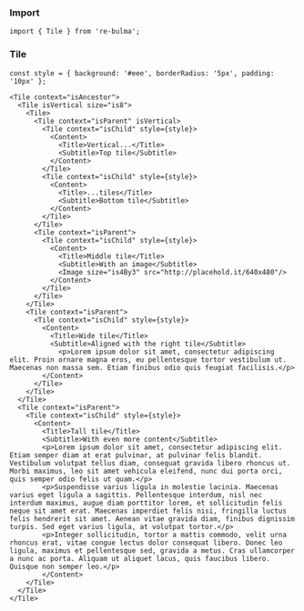   ### Import
  
  `import { Tile } from 're-bulma';`
  
  ### Tile

    const style = { background: '#eee', borderRadius: '5px', padding: '10px' };
    
    <Tile context="isAncestor">
      <Tile isVertical size="is8">
        <Tile>
          <Tile context="isParent" isVertical>
            <Tile context="isChild" style={style}>
              <Content>
                <Title>Vertical...</Title>
                <Subtitle>Top tile</Subtitle>
              </Content>  
            </Tile>
            <Tile context="isChild" style={style}>
              <Content>
                <Title>...tiles</Title>
                <Subtitle>Bottom tile</Subtitle>
              </Content>                 
            </Tile>
          </Tile>
          <Tile context="isParent">
            <Tile context="isChild" style={style}>
              <Content>
                <Title>Middle tile</Title>
                <Subtitle>With an image</Subtitle>
                <Image size="is4By3" src="http://placehold.it/640x480"/>
              </Content>
            </Tile>
          </Tile>
        </Tile>
        <Tile context="isParent">
          <Tile context="isChild" style={style}>
            <Content>
              <Title>Wide tile</Title>
              <Subtitle>Aligned with the right tile</Subtitle>
                <p>Lorem ipsum dolor sit amet, consectetur adipiscing elit. Proin ornare magna eros, eu pellentesque tortor vestibulum ut. Maecenas non massa sem. Etiam finibus odio quis feugiat facilisis.</p>
            </Content>
          </Tile>
        </Tile>
      </Tile>
      <Tile context="isParent">
        <Tile context="isChild" style={style}>
          <Content>
            <Title>Tall tile</Title>
            <Subtitle>With even more content</Subtitle>
            <p>Lorem ipsum dolor sit amet, consectetur adipiscing elit. Etiam semper diam at erat pulvinar, at pulvinar felis blandit. Vestibulum volutpat tellus diam, consequat gravida libero rhoncus ut. Morbi maximus, leo sit amet vehicula eleifend, nunc dui porta orci, quis semper odio felis ut quam.</p>
            <p>Suspendisse varius ligula in molestie lacinia. Maecenas varius eget ligula a sagittis. Pellentesque interdum, nisl nec interdum maximus, augue diam porttitor lorem, et sollicitudin felis neque sit amet erat. Maecenas imperdiet felis nisi, fringilla luctus felis hendrerit sit amet. Aenean vitae gravida diam, finibus dignissim turpis. Sed eget varius ligula, at volutpat tortor.</p>
            <p>Integer sollicitudin, tortor a mattis commodo, velit urna rhoncus erat, vitae congue lectus dolor consequat libero. Donec leo ligula, maximus et pellentesque sed, gravida a metus. Cras ullamcorper a nunc ac porta. Aliquam ut aliquet lacus, quis faucibus libero. Quisque non semper leo.</p>
            </Content>
        </Tile>
      </Tile>
    </Tile>
 
